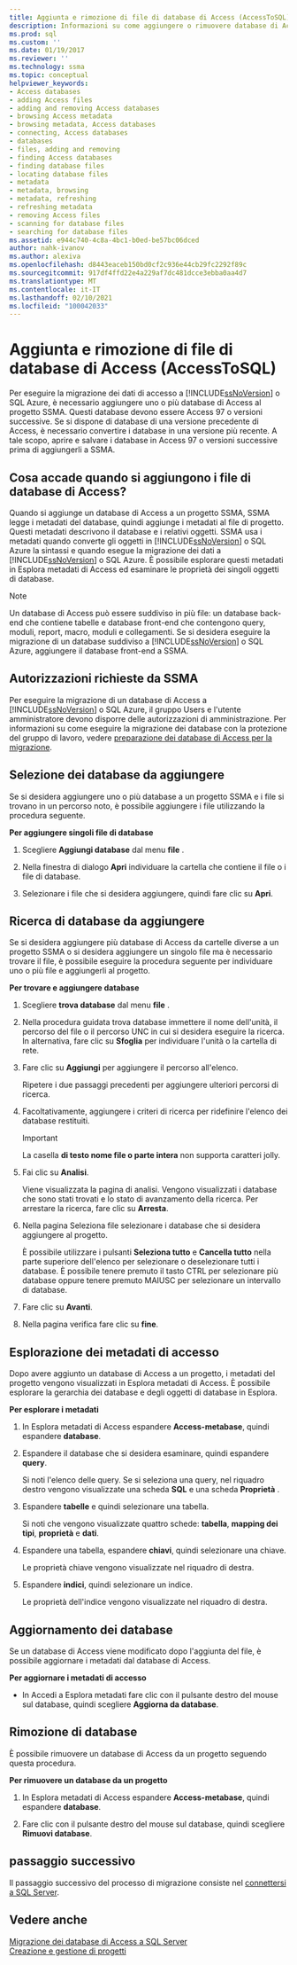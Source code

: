 ```yaml
---
title: Aggiunta e rimozione di file di database di Access (AccessToSQL) | Microsoft Docs
description: Informazioni su come aggiungere o rimuovere database di Access da o verso il progetto SSMA per eseguire la migrazione dei dati di accesso a SQL Server o al database SQL di Azure.
ms.prod: sql
ms.custom: ''
ms.date: 01/19/2017
ms.reviewer: ''
ms.technology: ssma
ms.topic: conceptual
helpviewer_keywords:
- Access databases
- adding Access files
- adding and removing Access databases
- browsing Access metadata
- browsing metadata, Access databases
- connecting, Access databases
- databases
- files, adding and removing
- finding Access databases
- finding database files
- locating database files
- metadata
- metadata, browsing
- metadata, refreshing
- refreshing metadata
- removing Access files
- scanning for database files
- searching for database files
ms.assetid: e944c740-4c8a-4bc1-b0ed-be57bc06dced
author: nahk-ivanov
ms.author: alexiva
ms.openlocfilehash: d8443eaceb150bd0cf2c936e44cb29fc2292f89c
ms.sourcegitcommit: 917df4ffd22e4a229af7dc481dcce3ebba0aa4d7
ms.translationtype: MT
ms.contentlocale: it-IT
ms.lasthandoff: 02/10/2021
ms.locfileid: "100042033"
---
```

# <a name="adding-and-removing-access-database-files-accesstosql"></a>Aggiunta e rimozione di file di database di Access (AccessToSQL)
Per eseguire la migrazione dei dati di accesso a [!INCLUDE[ssNoVersion](../../includes/ssnoversion-md.md)] o SQL Azure, è necessario aggiungere uno o più database di Access al progetto SSMA. Questi database devono essere Access 97 o versioni successive. Se si dispone di database di una versione precedente di Access, è necessario convertire i database in una versione più recente. A tale scopo, aprire e salvare i database in Access 97 o versioni successive prima di aggiungerli a SSMA.  
  
## <a name="what-happens-when-you-add-access-database-files"></a>Cosa accade quando si aggiungono i file di database di Access?  
Quando si aggiunge un database di Access a un progetto SSMA, SSMA legge i metadati del database, quindi aggiunge i metadati al file di progetto. Questi metadati descrivono il database e i relativi oggetti. SSMA usa i metadati quando converte gli oggetti in [!INCLUDE[ssNoVersion](../../includes/ssnoversion-md.md)] o SQL Azure la sintassi e quando esegue la migrazione dei dati a [!INCLUDE[ssNoVersion](../../includes/ssnoversion-md.md)] o SQL Azure. È possibile esplorare questi metadati in Esplora metadati di Access ed esaminare le proprietà dei singoli oggetti di database.  
  
> [!NOTE]  
> Un database di Access può essere suddiviso in più file: un database back-end che contiene tabelle e database front-end che contengono query, moduli, report, macro, moduli e collegamenti. Se si desidera eseguire la migrazione di un database suddiviso a [!INCLUDE[ssNoVersion](../../includes/ssnoversion-md.md)] o SQL Azure, aggiungere il database front-end a SSMA.  
  
## <a name="permissions-that-are-required-by-ssma"></a>Autorizzazioni richieste da SSMA  
Per eseguire la migrazione di un database di Access a [!INCLUDE[ssNoVersion](../../includes/ssnoversion-md.md)] o SQL Azure, il gruppo Users e l'utente amministratore devono disporre delle autorizzazioni di amministrazione. Per informazioni su come eseguire la migrazione dei database con la protezione del gruppo di lavoro, vedere [preparazione dei database di Access per la migrazione](preparing-access-databases-for-migration-accesstosql.md).  
  
## <a name="selecting-databases-to-add"></a>Selezione dei database da aggiungere  
Se si desidera aggiungere uno o più database a un progetto SSMA e i file si trovano in un percorso noto, è possibile aggiungere i file utilizzando la procedura seguente.  
  
**Per aggiungere singoli file di database**  
  
1.  Scegliere **Aggiungi database** dal menu **file** .  
  
2.  Nella finestra di dialogo **Apri** individuare la cartella che contiene il file o i file di database.  
  
3.  Selezionare i file che si desidera aggiungere, quindi fare clic su **Apri**.  
  
## <a name="finding-databases-to-add"></a>Ricerca di database da aggiungere  
Se si desidera aggiungere più database di Access da cartelle diverse a un progetto SSMA o si desidera aggiungere un singolo file ma è necessario trovare il file, è possibile eseguire la procedura seguente per individuare uno o più file e aggiungerli al progetto.  
  
**Per trovare e aggiungere database**  
  
1.  Scegliere **trova database** dal menu **file** .  
  
2.  Nella procedura guidata trova database immettere il nome dell'unità, il percorso del file o il percorso UNC in cui si desidera eseguire la ricerca. In alternativa, fare clic su **Sfoglia** per individuare l'unità o la cartella di rete.  
  
3.  Fare clic su **Aggiungi** per aggiungere il percorso all'elenco.  
  
    Ripetere i due passaggi precedenti per aggiungere ulteriori percorsi di ricerca.  
  
4.  Facoltativamente, aggiungere i criteri di ricerca per ridefinire l'elenco dei database restituiti.  
  
    > [!IMPORTANT]  
    > La casella **di testo nome file o parte intera** non supporta caratteri jolly.  
  
5.  Fai clic su **Analisi**.  
  
    Viene visualizzata la pagina di analisi. Vengono visualizzati i database che sono stati trovati e lo stato di avanzamento della ricerca. Per arrestare la ricerca, fare clic su **Arresta**.  
  
6.  Nella pagina Seleziona file selezionare i database che si desidera aggiungere al progetto.  
  
    È possibile utilizzare i pulsanti **Seleziona tutto** e **Cancella tutto** nella parte superiore dell'elenco per selezionare o deselezionare tutti i database. È possibile tenere premuto il tasto CTRL per selezionare più database oppure tenere premuto MAIUSC per selezionare un intervallo di database.  
  
7.  Fare clic su **Avanti**.  
  
8.  Nella pagina verifica fare clic su **fine**.  
  
## <a name="browsing-access-metadata"></a>Esplorazione dei metadati di accesso  
Dopo avere aggiunto un database di Access a un progetto, i metadati del progetto vengono visualizzati in Esplora metadati di Access. È possibile esplorare la gerarchia dei database e degli oggetti di database in Esplora.  
  
**Per esplorare i metadati**  
  
1.  In Esplora metadati di Access espandere **Access-metabase**, quindi espandere **database**.  
  
2.  Espandere il database che si desidera esaminare, quindi espandere **query**.  
  
    Si noti l'elenco delle query. Se si seleziona una query, nel riquadro destro vengono visualizzate una scheda **SQL** e una scheda **Proprietà** .  
  
3.  Espandere **tabelle** e quindi selezionare una tabella.  
  
    Si noti che vengono visualizzate quattro schede: **tabella**, **mapping dei tipi**, **proprietà** e **dati**.  
  
4.  Espandere una tabella, espandere **chiavi**, quindi selezionare una chiave.  
  
    Le proprietà chiave vengono visualizzate nel riquadro di destra.  
  
5.  Espandere **indici**, quindi selezionare un indice.  
  
    Le proprietà dell'indice vengono visualizzate nel riquadro di destra.  
  
## <a name="refreshing-databases"></a>Aggiornamento dei database  
Se un database di Access viene modificato dopo l'aggiunta del file, è possibile aggiornare i metadati dal database di Access.  
  
**Per aggiornare i metadati di accesso**  
  
-   In Accedi a Esplora metadati fare clic con il pulsante destro del mouse sul database, quindi scegliere **Aggiorna da database**.  
  
## <a name="removing-databases"></a>Rimozione di database  
È possibile rimuovere un database di Access da un progetto seguendo questa procedura.  
  
**Per rimuovere un database da un progetto**  
  
1.  In Esplora metadati di Access espandere **Access-metabase**, quindi espandere **database**.  
  
2.  Fare clic con il pulsante destro del mouse sul database, quindi scegliere **Rimuovi database**.  
  
## <a name="next-step"></a>passaggio successivo  
Il passaggio successivo del processo di migrazione consiste nel [connettersi a SQL Server](../sybase/connecting-to-sql-server-sybasetosql.md).  
  
## <a name="see-also"></a>Vedere anche  
[Migrazione dei database di Access a SQL Server](migrating-access-databases-to-sql-server-azure-sql-db-accesstosql.md)  
[Creazione e gestione di progetti](creating-and-managing-projects-accesstosql.md)  
